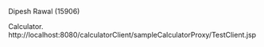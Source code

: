 Dipesh Rawal (15906)

Calculator.
http://localhost:8080/calculatorClient/sampleCalculatorProxy/TestClient.jsp 
